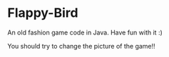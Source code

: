 # Flappy-Bird
An old fashion game code in Java. Have fun with it :)

You should try to change the picture of the game!!
